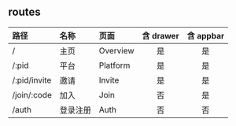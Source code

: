 ## routes

| 路径         | 名称     | 页面     | 含 drawer | 含 appbar |
| :----------- | :------- | :------- | :-------: | :-------: |
| /            | 主页     | Overview |    是     |    是     |
| /:pid        | 平台     | Platform |    是     |    是     |
| /:pid/invite | 邀请     | Invite   |    是     |    是     |
| /join/:code  | 加入     | Join     |    否     |    是     |
| /auth        | 登录注册 | Auth     |    否     |    否     |
